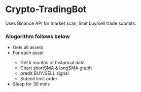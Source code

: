 <h1>Crypto-TradingBot</h1>
<p>Uses Binance API for market scan, limit buy/sell trade submits.</p>
<h3>Alogorithm follows below</h3>
<ul>
<li>Gets all assets</li>
<li>For each asset</li>
<ul>
<li>Get k months of historical data</li>
<li>Chart shortSMA & longSMA graph</li>
<li>predit BUY/SELL signal</li>
<li>Submit limit order</li>
</ul>
<li>Sleep for 30 mins</li>
</ul>



<!---
nagagit/nagagit is a ✨ special ✨ repository because its `README.md` (this file) appears on your GitHub profile.
You can click the Preview link to take a look at your changes.
--->
